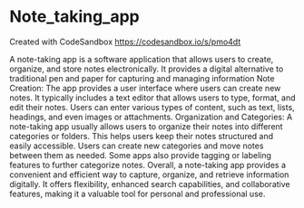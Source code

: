 # Note_taking_app
Created with CodeSandbox
https://codesandbox.io/s/pmo4dt

A note-taking app is a software application that allows users to create, organize, and store notes electronically. It provides a digital alternative to traditional pen and paper for capturing and managing information
Note Creation: The app provides a user interface where users can create new notes. It typically includes a text editor that allows users to type, format, and edit their notes. Users can enter various types of content, such as text, lists, headings, and even images or attachments.
Organization and Categories: A note-taking app usually allows users to organize their notes into different categories or folders. This helps users keep their notes structured and easily accessible. Users can create new categories and move notes between them as needed. Some apps also provide tagging or labeling features to further categorize notes.
Overall, a note-taking app provides a convenient and efficient way to capture, organize, and retrieve information digitally. It offers flexibility, enhanced search capabilities, and collaborative features, making it a valuable tool for personal and professional use.
